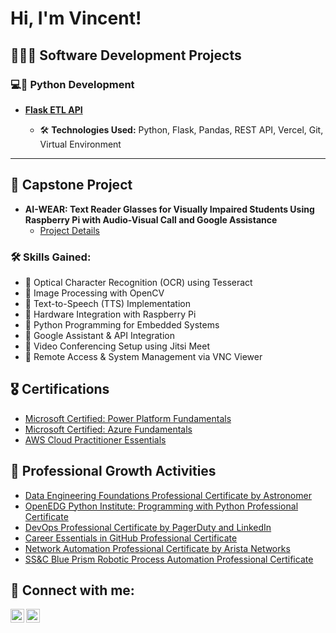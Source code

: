 <h1>Hi, I'm Vincent! </h1>
<h2>👨🏻‍💻 Software Development Projects</h2>

<h3>💻🐍 Python Development </></h3>
<ul>
  <li><b><a href="https://github.com/vincentm-tech/flask_etl">Flask ETL API</a></b></li>
  <ul>
    <li>🛠 <b>Technologies Used:</b> Python, Flask, Pandas, REST API, Vercel, Git, Virtual Environment</li>
  </ul>
</ul>
<hr>
<h2>📝 Capstone Project</h2>

- <b>AI-WEAR: Text Reader Glasses for Visually Impaired Students Using Raspberry Pi with Audio-Visual Call and Google Assistance</b>
   - [Project Details](https://github.com/vincentm-tech/ai-wear)
   
<h3>🛠 Skills Gained:</h3>
<ul>
  <li>🔹 Optical Character Recognition (OCR) using Tesseract</li>
  <li>🔹 Image Processing with OpenCV</li>
  <li>🔹 Text-to-Speech (TTS) Implementation</li>
  <li>🔹 Hardware Integration with Raspberry Pi</li>
  <li>🔹 Python Programming for Embedded Systems</li>
  <li>🔹 Google Assistant & API Integration</li>
  <li>🔹 Video Conferencing Setup using Jitsi Meet</li>
  <li>🔹 Remote Access & System Management via VNC Viewer</li>
</ul>

<h2>🎖️ Certifications</h2>

- [Microsoft Certified: Power Platform Fundamentals](https://learn.microsoft.com/api/credentials/share/en-us/VincentManlesis-2165/D8EE882D379ABDB1?sharingId)
- [Microsoft Certified: Azure Fundamentals](https://learn.microsoft.com/api/credentials/share/en-us/VincentManlesis-2165/5A3D948049A5DFB?sharingId)
- [AWS Cloud Practitioner Essentials](https://www.coursera.org/account/accomplishments/records/BDE1GCP19UU0)

<h2> 📖 Professional Growth Activities</h2>

- [Data Engineering Foundations Professional Certificate by Astronomer](https://www.linkedin.com/learning/certificates/ce000540e796f7fee726ad3664b60ed0ad828290e32b2c62c9c3339015b32c3a)
- [OpenEDG Python Institute: Programming with Python Professional Certificate](https://www.linkedin.com/learning/certificates/2a1825b8f03c87f7dbc0ac9929188c09c5216d6aa9e8e44b026b77eac4392531)
- [DevOps Professional Certificate by PagerDuty and LinkedIn](https://www.linkedin.com/learning/certificates/17adfffa5e3839a32a25441dd39df0f212206e18967c80e156ce06f6e8c42fe2)
- [Career Essentials in GitHub Professional Certificate](https://www.linkedin.com/learning/certificates/9f07c8a5eabc6c3c7cb9e3c6c941e785f6b63931b8dd4eb43e39588ed5781810)
- [Network Automation Professional Certificate by Arista Networks](https://www.linkedin.com/learning/certificates/066d872f36cd538fbde03805d82de191880b86008ad828afef240eebe9fce5fc)
- [SS&C Blue Prism Robotic Process Automation Professional Certificate](https://www.linkedin.com/learning/certificates/9fa24929ebbf4211c40c86f3bb6286737b21df56f889dd4b648260663722ae74)

<h2> 🤳 Connect with me:</h2>

[<img align="left" alt="vincentm-tech | LinkedIn" width="22px" src="https://cdn.jsdelivr.net/npm/simple-icons@v3/icons/linkedin.svg" />][linkedin]
[<img align="left" alt="vincentm-tech | Instagram" width="22px" src="https://cdn.jsdelivr.net/npm/simple-icons@v3/icons/instagram.svg" />][instagram]

[instagram]: https://www.instagram.com/_vincen.zzo
[linkedin]: https://www.linkedin.com/in/vincent-manlesis/
